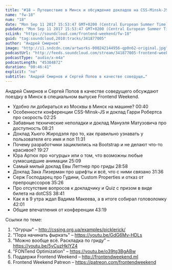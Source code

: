 ```yaml
---
title: "#18 – Путешествие в Минск и обсуждение докладов на CSS-Minsk-JS"
name: "fw-18"
num: "18"
date: "Mon Sep 11 2017 15:53:47 GMT+0200 (Central European Summer Time)"
pubdate: "Mon Sep 11 2017 15:53:47 GMT+0200 (Central European Summer Time)"
scLink: "https://soundcloud.com/frontend-weekend/fw-18"
guid: "tag:soundcloud,2010:tracks/341877005"
author: "Андрей Смирнов"
image: "http://i1.sndcdn.com/artworks-000242144956-qp0n62-original.jpg"
podcastUrl: "http://feeds.soundcloud.com/stream/341877005-frontend-weekend-fw-18.m4a"
podcastType: "audio/x-m4a"
podcastLength: "45384872"
duration: "00:46:41"
explicit: "no"
subtitle: "Андрей Смирнов и Сергей Попов в качестве соведуще…"
---
```

Андрей Смирнов и Сергей Попов в качестве соведущего обсуждают поездку в Минск в специальном выпуске Frontend Weekend.

- Удобно ли добираться из Москвы в Минск на машине? 00:40
- Особенности конференции CSS-Minsk-JS и доклад Гарри Робертса про скорость 02:25
- Забавные технические неполадки и доклад Мануэля Матузовича про доступность 08:21
- Доклад Хьюго Жиродэля про то, как правильно узнавать у пользователя его имя и пол 11:31 
- Почему разработчики зациклились на Bootstrap и не делают что-то красивое? 19:27
- Юра Артюх про «огурцы» или о том, что возможны любые сумасшедшие анимации 25:09
- Самый милый доклад Евы Леттнер про гриды 28:58
- Доклад Зака Лизерман про шрифты и всё, что с ними связано 31:36
- Серж Господарец про Гудини, Custom Properties и отказ от препроцессоров 35:26
- Про отсутствие вопросов к докладчику и Quiz с призом в виде билета на dotCSS 38:41
- Как я в 9 утра ждал Вадима Макеева, а в итоге собирал головоломку 42:01
- Общие впечатления от конференции 43:19

Ссылки по теме:
1) "Огурцы" – http://cssing.org.ua/examples/picklerick/
2) "Пора начинать фыркать" – https://youtu.be/GdG6Mv-HDLs
3) "Можно вообще всё. Раскладка по гриду" – https://youtu.be/5yCuzHklYZ4
4) "FONTend Optimization" – https://youtu.be/o39tg3BgABw
5) Поддержи Frontend Weekend – http://frontendweekend.ml
6) Frontend Weekend Patreon – https://patreon.com/frontendweekend